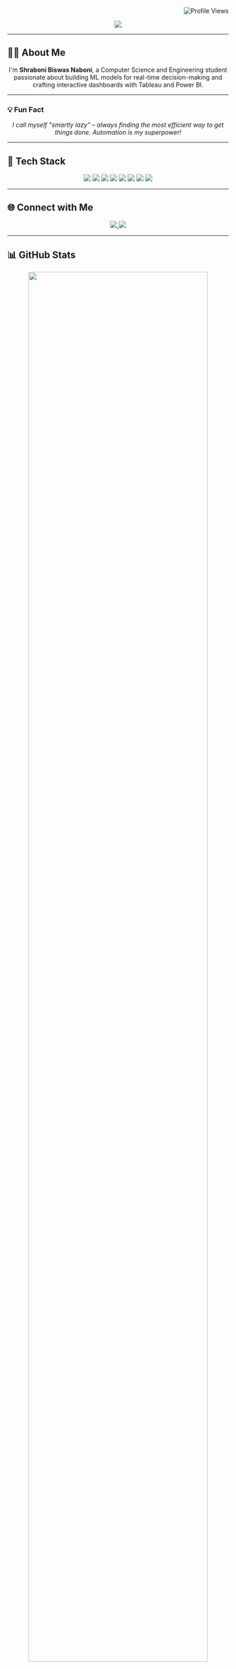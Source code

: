 <!-- Profile Views Badge -->
<p align="right">
  <img src="https://komarev.com/ghpvc/?username=Noboni2086&style=flat-square&color=8e44ad&label=Profile+Views" alt="Profile Views" />
</p>

<!-- Typing Animation -->
<p align="center">
  <img src="https://readme-typing-svg.herokuapp.com/?font=Fira+Code&size=30&pause=1000&color=8E44AD&center=true&vCenter=true&width=435&lines=Hi+There!+👋;I'm+Shraboni+Biswas+Naboni!" />
</p>

---

## 👩‍💻 About Me

<p align="center">
I'm <strong>Shraboni Biswas Naboni</strong>, a Computer Science and Engineering student passionate about building ML models for real-time decision-making and crafting interactive dashboards with Tableau and Power BI.
</p>

---

### 💡 Fun Fact

<p align="center"><em>I call myself "smartly lazy" – always finding the most efficient way to get things done. Automation is my superpower!</em></p>

---

## 🚀 Tech Stack

<p align="center">
  <img src="https://img.shields.io/badge/Python-8e44ad?style=flat-square&logo=python&logoColor=white" />
  <img src="https://img.shields.io/badge/Java-6c3483?style=flat-square&logo=java&logoColor=white" />
  <img src="https://img.shields.io/badge/C%23-884ea0?style=flat-square&logo=c-sharp&logoColor=white" />
  <img src="https://img.shields.io/badge/.NET-7d3c98?style=flat-square&logo=dotnet&logoColor=white" />
  <img src="https://img.shields.io/badge/SQL-9b59b6?style=flat-square&logo=postgresql&logoColor=white" />
  <img src="https://img.shields.io/badge/Git-5b2c6f?style=flat-square&logo=git&logoColor=white" />
  <img src="https://img.shields.io/badge/MATLAB-8e44ad?style=flat-square&logo=mathworks&logoColor=white" />
  <img src="https://img.shields.io/badge/AutoCAD-6c3483?style=flat-square&logo=autodesk&logoColor=white" />
</p>

---

## 🌐 Connect with Me

<p align="center">
  <a href="https://www.linkedin.com/in/shraboni-biswas-bb47692a1/">
    <img src="https://img.shields.io/badge/LinkedIn-8e44ad?style=flat-square&logo=linkedin&logoColor=white" />
  </a>
  <a href="mailto:shraboni2086@gmail.com">
    <img src="https://img.shields.io/badge/Gmail-6c3483?style=flat-square&logo=gmail&logoColor=white" />
  </a>
</p>

---

## 📊 GitHub Stats

<p align="center">
  <img src="http://github-profile-summary-cards.vercel.app/api/cards/profile-details?username=Noboni2086&theme=purple" width="90%" />
</p>
<p align="center">
  <img src="http://github-profile-summary-cards.vercel.app/api/cards/repos-per-language?username=Noboni2086&theme=purple" width="45%" />
  <img src="http://github-profile-summary-cards.vercel.app/api/cards/most-commit-language?username=Noboni2086&theme=purple" width="45%" />
</p>
<p align="center">
  <img src="http://github-profile-summary-cards.vercel.app/api/cards/stats?username=Noboni2086&theme=purple" width="45%" />
  <img src="http://github-profile-summary-cards.vercel.app/api/cards/productive-time?username=Noboni2086&theme=purple&utcOffset=6" width="45%" />
</p>
<p align="center">
  <img src="https://github-readme-streak-stats.herokuapp.com/?user=Noboni2086&theme=purple" width="55%" />
  <img src="https://github-readme-stats.vercel.app/api/top-langs/?username=Noboni2086&theme=purple&layout=compact" width="40%" />
</p>

---

## 🏆 GitHub Trophies

<p align="center">
  <img src="https://github-profile-trophy.vercel.app/?username=Noboni2086&theme=dracula&column=6&margin-w=10" />
</p>

---

## 🔝 Top Repositories

<p align="center">
  <img src="https://github-contributor-stats.vercel.app/api?username=Noboni2086&limit=5&theme=purple&combine_all_yearly_contributions=true" width="90%" />
</p>

---

<!-- Footer -->
<p align="center">
  <img src="https://readme-typing-svg.herokuapp.com/?font=Fira+Code&size=18&pause=1000&color=8E44AD&center=true&vCenter=true&width=500&height=50&lines=Made+with+💜+and+Markdown!" />
</p>
